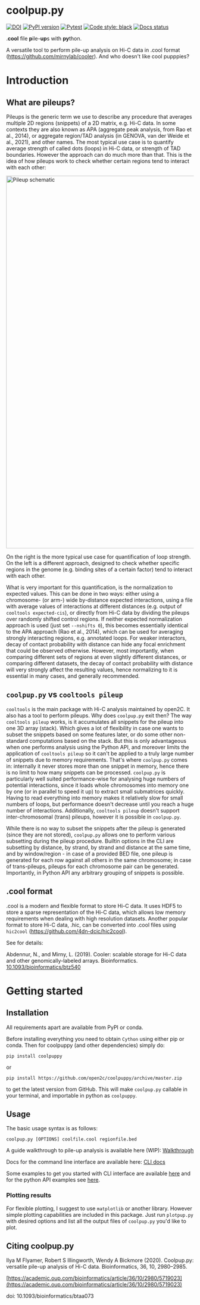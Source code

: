 # coolpup.py
[![DOI](https://zenodo.org/badge/147190130.svg)](https://zenodo.org/badge/latestdoi/147190130)
[![PyPI version](https://badge.fury.io/py/coolpuppy.svg)](https://badge.fury.io/py/coolpuppy)
[![Pytest](https://github.com/open2c/coolpuppy/actions/workflows/python-app.yml/badge.svg)](https://github.com/open2c/coolpuppy/actions/workflows/python-app.yml)
[![Code style: black](https://img.shields.io/badge/code%20style-black-000000.svg)](https://github.com/psf/black)
[![Docs status](https://readthedocs.org/projects/coolpuppy/badge/)](https://coolpuppy.readthedocs.io/en/latest/)

.**cool** file **p**ile-**up**s with **py**thon.

A versatile tool to perform pile-up analysis on Hi-C data in .cool format (https://github.com/mirnylab/cooler). And who doesn't like cool pupppies?

# Introduction

## What are pileups?

Pileups is the generic term we use to describe any procedure that averages multiple 2D regions (snippets) of a 2D matrix, e.g. Hi-C data. In some contexts they are also known as APA (aggregate peak analysis, from Rao et al., 2014), or aggregate region/TAD analysis (in GENOVA, van der Weide et al., 2021), and other names.
The most typical use case is to quantify average strength of called dots (loops) in Hi-C data, or strength of TAD boundaries. However the approach can do much more than that.
This is the idea of how pileups work to check whether certain regions tend to interact with each other:

<img src="https://raw.githubusercontent.com/open2c/coolpuppy/master/loop_quant.png" alt="Pileup schematic" width="1000px"/>

On the right is the more typical use case for quantification of loop strength. On the left is a different approach, designed to check whether specific regions in the genome (e.g. binding sites of a certain factor) tend to interact with each other.

What is very important for this quantification, is the normalization to expected values. This can be done in two ways: either using a chromosome- (or arm-) wide by-distance expected interactions, using a file with average values of interactions at different distances (e.g. output of `cooltools expected-cis`), or directly from Hi-C data by dividing the pileups over randomly shifted control regions. If neither expected normalization approach is used (just set `--nshifts 0`), this becomes essentially identical to the APA approach (Rao et al., 2014), which can be used for averaging strongly interacting regions, e.g. annotated loops. For weaker interactors, decay of contact probability with distance can hide any focal enrichment that could be observed otherwise. However, most importantly, when comparing different sets of regions at even slightly different distances, or comparing different datasets, the decay of contact probability with distance will very strongly affect the resulting values, hence normalizing to it is essential in many cases, and generally recommended.

## `coolpup.py` vs `cooltools pileup`

`cooltools` is the main package with Hi-C analysis maintained by open2C. It also has a tool to perform pileups. Why does `coolpup.py` exit then?
The way `cooltools pileup` works, is it accumulates all snippets for the pileup into one 3D array (stack). Which gives a lot of flexibility in case one wants to subset the snippets based on some features later, or do some other non-standard computations based on the stack. But this is only advantageous when one performs analysis using the Python API, and moreover limits the application of `cooltools pileup` so it can't be applied to a truly large number of snippets due to memory requirements. That's where `coolpup.py` comes in: internally it never stores more than one snippet in memory, hence there is no limit to how many snippets can be processed. `coolpup.py` is particularly well suited performance-wise for analysing huge numbers of potential interactions, since it loads whole chromosomes into memory one by one (or in parallel to speed it up) to extract small submatrices quickly. Having to read everything into memory makes it relatively slow for small numbers of loops, but performance doesn't decrease until you reach a huge number of interactions. Additionally, `cooltools pileup` doesn't support inter-chromosomal (trans) pileups, however it is possible in `coolpup.py`.

While there is no way to subset the snippets after the pileup is generated (since they are not stored), `coolpup.py` allows one to perform various subsetting during the pileup procedure. Builtin options in the CLI are subsetting by distance, by strand, by strand and distance at the same time, and by window/region - in case of a provided BED file, one pileup is generated for each row against all others in the same chromosome; in case of trans-pileups, pileups for each chromosome pair can be generated. Importantly, in Python API any arbitrary grouping of snippets is possible.

## .cool format

.cool is a modern and flexible format to store Hi-C data.
It uses HDF5 to store a sparse representation of the Hi-C data, which allows low memory requirements when dealing with high resolution datasets. Another popular format to store Hi-C data, .hic, can be converted into .cool files using `hic2cool` (https://github.com/4dn-dcic/hic2cool).

See for details:

Abdennur, N., and Mirny, L. (2019). Cooler: scalable storage for Hi-C data and other genomically-labeled arrays. Bioinformatics. [10.1093/bioinformatics/btz540](https://doi.org/10.1093/bioinformatics/btz540)

# Getting started

## Installation
All requirements apart are available from PyPI or conda. 

Before installing everything you need to obtain `Cython` using either pip or conda. Then for coolpuppy (and other dependencies) simply do:

`pip install coolpuppy`

or

`pip install https://github.com/open2c/coolpuppy/archive/master.zip`

to get the latest version from GitHub. This will make `coolpup.py` callable in your terminal, and importable in python as `coolpuppy`.

## Usage

The basic usage syntax is as follows:

`coolpup.py [OPTIONS] coolfile.cool regionfile.bed` 

A guide walkthrough to pile-up analysis is available here (WIP): [Walkthrough](https://coolpuppy.readthedocs.io/en/latest/walkthrough.html)

Docs for the command line interface are available here: [CLI docs](https://coolpuppy.readthedocs.io/en/latest/coolpup_py_cli.html)

Some examples to get you started with CLI interface are available [here](https://coolpuppy.readthedocs.io/en/latest/Examples/Walkthrough_CLI.html) and for the python API examples see [here](https://coolpuppy.readthedocs.io/en/latest/Examples/Walkthrough_API.html).

### Plotting results
For flexible plotting, I suggest to use `matplotlib` or another library. However simple plotting capabilities are included in this package. Just run `plotpup.py` with desired options and list all the output files of `coolpup.py` you'd like to plot.

## Citing coolpup.py
Ilya M Flyamer, Robert S Illingworth, Wendy A Bickmore (2020). Coolpup.py: versatile pile-up analysis of Hi-C data. Bioinformatics, 36, 10, 2980–2985.

[https://academic.oup.com/bioinformatics/article/36/10/2980/5719023](https://academic.oup.com/bioinformatics/article/36/10/2980/5719023)

doi: 10.1093/bioinformatics/btaa073

